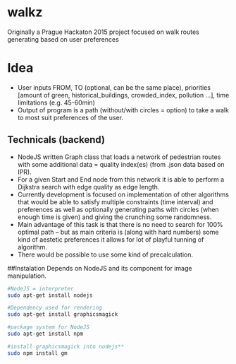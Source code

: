 # walkz
Originally a Prague Hackaton 2015 project focused on walk routes generating based on user preferences



# Idea
 * User inputs FROM, TO (optional, can be the same place),  priorities [amount of green, historical_buildings, crowded_index, pollution …], time limitations (e.g. 45-60min)
 * Output of program is a path (without/with circles = option) to take a walk to most suit preferences of the user.
## Technicals (backend)
 * NodeJS written Graph class that loads a network of pedestrian routes with some additional data = quality index(es) (from .json data based on IPR).
 * For a given Start and End node from this network it is able to perform a Dijkstra search with edge quality as edge length.
 * Currently development is focused on implementation of other algorithms that would be able to satisfy multiple constraints (time interval) and preferences as well as optionally generating paths with circles (when enough time is given) and giving the crunching some randomness.
 * Main advantage of this task is that there is no need to search for 100% optimal path – but as main criteria is (along with hard numbers) some kind of aestetic preferences it allows for lot of playful tunning of algorithm.
 * There would be possible to use some kind of precalculation.

##Instalation
Depends on NodeJS and its component for image manipulation.
```bash
#NodeJS = interpreter
sudo apt-get install nodejs

#Dependency used for rendering
sudo apt-get install graphicsmagick

#package system for NodeJS
sudo apt-get install npm

#install graphicsmagick into nodejs**
sudo npm install gm
```
